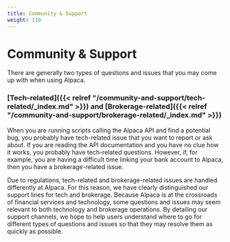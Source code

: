 ```yaml
---
title: Community & Support
weight: 110
---
```


# Community & Support

There are generally two types of questions and issues that you may come up with when using Alpaca.

### [Tech-related]({{< relref "/community-and-support/tech-related/_index.md" >}}) and [Brokerage-related]({{< relref "/community-and-support/brokerage-related/_index.md" >}})

When you are running scripts calling the Alpaca API and find a potential bug, you probably have tech-related issue that 
you want to report or ask about. If you are reading the API documentation and you have no clue how it works, you 
probably have tech-related questions. However, if, for example, you are having a difficult time linking your bank 
account to Alpaca, then you have a brokerage-related issue.

Due to regulations, tech-related and brokerage-related issues are handled differently at Alpaca. For this reason, we 
have clearly distinguished our support lines for tech and brokerage. Because Alpaca is at the crossroads of financial
services and technology, some questions and issues may seem relevant to both technology and brokerage operations. 
By detailing our support channels, we hope to help users understand where to go for different types of questions 
and issues so that they may resolve them as quickly as possible.
